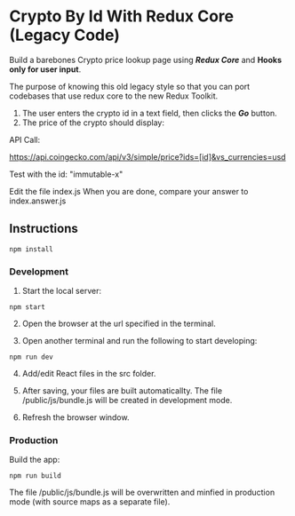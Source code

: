 # Crypto By Id With Redux Core (Legacy Code)

Build a barebones Crypto price lookup page using **_Redux Core_** and **Hooks only for user input**.

The purpose of knowing this old legacy style so that you can port codebases that use redux core to the new Redux Toolkit.

1. The user enters the crypto id in a text field, then clicks the **_Go_** button.
2. The price of the crypto should display:

API Call:

https://api.coingecko.com/api/v3/simple/price?ids=[id]&vs_currencies=usd

Test with the id: "immutable-x"

Edit the file index.js
When you are done, compare your answer to index.answer.js

## Instructions

```
npm install
```

### Development

1. Start the local server:

```
npm start
```

2. Open the browser at the url specified in the terminal.

3. Open another terminal and run the following to start developing:

```
npm run dev
```

4. Add/edit React files in the src folder.

5. After saving, your files are built automaticallty. The file /public/js/bundle.js will be created in development mode.

6. Refresh the browser window.

### Production

Build the app:

```
npm run build
```

The file /public/js/bundle.js will be overwritten and minfied in production mode (with source maps as a separate file).
